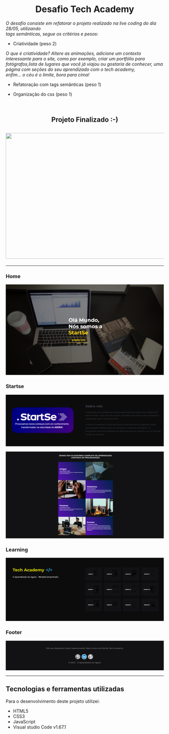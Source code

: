 <h1 align="center">
  Desafio Tech Academy
</h1>

*O desafio consiste em refatorar o projeto realizado na live coding do dia 28/05, utilizando<br>tags semânticas, segue os critérios e pesos:*

* Criatividade (peso 2)

*O que é criatividade?
Altere as animações, adicione um contexto interessante para o site, como por exemplo, criar um portfólio para fotógrafos,lista de lugares que você já viajou ou gostaria de conhecer, uma página com seções do seu aprendizado com o tech academy,<br>enfim… o céu é o limite, bora para cima!*

* Refatoração com tags semânticas (peso 1)

* Organização do css (peso 1)

<br>

<h2 align="center">
  Projeto Finalizado :-)
</h2>

<h2 align="center">
  <img width="900px" height="400" src="assets/media/02.06.2022_00.02.28_REC.gif">
</h2>

<!--![gif](assets/media/02.06.2022_00.02.28_REC.gif)-->
---

<h3 align="left">
  Home 
</h3>

![Resultado de momento do projeto](assets/media/home.png)



<h3 align="left">
  Startse 
</h3>

![Resultado de momento do projeto](assets/media/startse.png)

![Resultado de momento do projeto](assets/media/startse2.png)

<h3 align="left">
  Learning
</h3>

![Resultado de momento do projeto](assets/media/tech-academy.png)

<h3 align="left">
  Footer
</h3>

![Resultado de momento do projeto](assets/media/footer.png)

---

## Tecnologias e ferramentas utilizadas
Para o desenvolvimento deste projeto utilizei:

- HTML5
- CSS3
- JavaScript
- Visual studio Code v1.67.1
